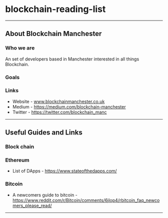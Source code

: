 # blockchain-reading-list

--------

## About Blockchain Manchester

### Who we are

An set of developers based in Manchester interested in all things Blockchain. 

### Goals



### Links

* Website - www.blockchainmanchester.co.uk
* Medium - https://medium.com/blockchain-manchester
* Twitter - https://twitter.com/blockchain_manc

--------

## Useful Guides and Links

### Block chain


### Ethereum

* List of DApps - https://www.stateofthedapps.com/

### Bitcoin

* A newcomers guide to bitcoin - https://www.reddit.com/r/Bitcoin/comments/6jlop4/rbitcoin_faq_newcomers_please_read/

--------
